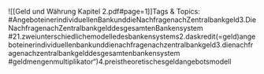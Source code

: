 
![[Geld und Währung Kapitel 2.pdf#page=1]]Tags & Topics:
   #AngeboteinerindividuellenBankunddieNachfragenachZentralbankgeld3.DieNachfragenachZentralbankgelddesgesamtenBankensystem
   #21.zweiunterschiedlichemodelledesbankensystems2.daskredit(=geld)angeboteinerindividuellenbankunddienachfragenachzentralbankgeld3.dienachfragenachzentralbankgelddesgesamtenbankensystem
   #geldmengenmultiplikator“)4.preistheoretischesgeldangebotsmodell